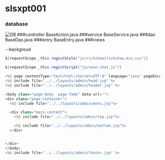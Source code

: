 # slsxpt001
### database
![DB](https://raw.githubusercontent.com/lvyahui8/slsxpt001/master/db/DB.png)
###controller
BaseAction.java
###service
BaseService.java
###dao
BaseDao.java
###entry
BaseEntry.java
###views

--backgroud

``` java
${requestScope._this.registStyle("js/rickshaw/rickshaw.min.css")}

${requestScope._this.registScript("js/neon-chat.js")}

<%@ page contentType="text/html;charset=UTF-8" language="java" pageEncoding="UTF-8" %>
<%@ include file="../../layouts/admin/head.jsp" %>
<%@ include file="../../layouts/admin/header.jsp" %>

<body class="page-body  page-fade" data-url="">
<div class="page-container">
  <%@ include file="../../layouts/admin/menu.jsp"%>

  <div class="main-content">
    <%@ include file="../../layouts/admin/top.jsp"%>

    <%@ include file="../../layouts/admin/bottom.jsp"%>
  </div>


</div>
</body>
<%@ include file="../../layouts/admin/footer.jsp" %>
```
